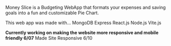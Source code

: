 Money Slice is a Budgeting WebApp that formats your expenses and saving goals into a fun and customizable Pie Chart.

This web app was made with...
MongoDB
Express
React.js
Node.js
Vite.js


**Currently working on making the website more responsive and mobile friendly 6/07**
Made Site Responsive 6/10
